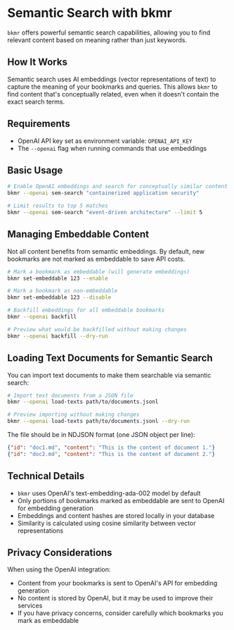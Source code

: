# Semantic Search with bkmr

`bkmr` offers powerful semantic search capabilities, allowing you to find relevant content based on meaning rather than just keywords.

## How It Works

Semantic search uses AI embeddings (vector representations of text) to capture the meaning of your bookmarks and queries. This allows `bkmr` to find content that's conceptually related, even when it doesn't contain the exact search terms.

## Requirements

- OpenAI API key set as environment variable: `OPENAI_API_KEY`
- The `--openai` flag when running commands that use embeddings

## Basic Usage

```bash
# Enable OpenAI embeddings and search for conceptually similar content
bkmr --openai sem-search "containerized application security"

# Limit results to top 5 matches
bkmr --openai sem-search "event-driven architecture" --limit 5
```

## Managing Embeddable Content

Not all content benefits from semantic embeddings. By default, new bookmarks are not marked as embeddable to save API costs.

```bash
# Mark a bookmark as embeddable (will generate embeddings)
bkmr set-embeddable 123 --enable

# Mark a bookmark as non-embeddable 
bkmr set-embeddable 123 --disable

# Backfill embeddings for all embeddable bookmarks
bkmr --openai backfill

# Preview what would be backfilled without making changes
bkmr --openai backfill --dry-run
```

## Loading Text Documents for Semantic Search

You can import text documents to make them searchable via semantic search:

```bash
# Import text documents from a JSON file
bkmr --openai load-texts path/to/documents.jsonl

# Preview importing without making changes
bkmr --openai load-texts path/to/documents.jsonl --dry-run
```

The file should be in NDJSON format (one JSON object per line):

```json
{"id": "doc1.md", "content": "This is the content of document 1."}
{"id": "doc2.md", "content": "This is the content of document 2."}
```

## Technical Details

- `bkmr` uses OpenAI's text-embedding-ada-002 model by default
- Only portions of bookmarks marked as embeddable are sent to OpenAI for embedding generation
- Embeddings and content hashes are stored locally in your database
- Similarity is calculated using cosine similarity between vector representations

## Privacy Considerations

When using the OpenAI integration:

- Content from your bookmarks is sent to OpenAI's API for embedding generation
- No content is stored by OpenAI, but it may be used to improve their services
- If you have privacy concerns, consider carefully which bookmarks you mark as embeddable